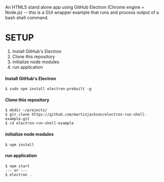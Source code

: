 
An HTML5 stand alone app using GitHub Electron (Chrome engine + Node.js) -- this is a GUI wrapper example that runs and process output of a bash shell command. 

# SETUP

1. Install GitHub's Electron
2. Clone this repository
3. initialize node modules
4. run application

#### Install GitHub's Electron
```Shell
$ sudo npm install electron-prebuilt -g
```
#### Clone this repository
```Shell
$ mkdir ~/projects/
$ git clone https://github.com/martinjackson/electron-run-shell-example.git
$ cd electron-run-shell-example
```
#### initialize node modules
```Shell
$ npm install
```
#### run application
```Shell
$ npm start
--- or ---
$ electron .
```
